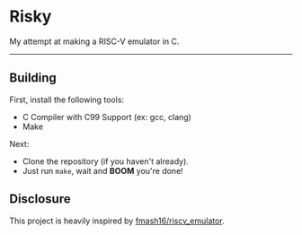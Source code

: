 # Risky
My attempt at making a RISC-V emulator in C.

<hr>

## Building
First, install the following tools:
- C Compiler with C99 Support (ex: gcc, clang)
- Make

Next:
- Clone the repository (if you haven't already).
- Just run `make`, wait and **BOOM** you're done!

## Disclosure 

This project is heavily inspired by [fmash16/riscv_emulator](https://github.com/fmash16/riscv_emulator.git). 
